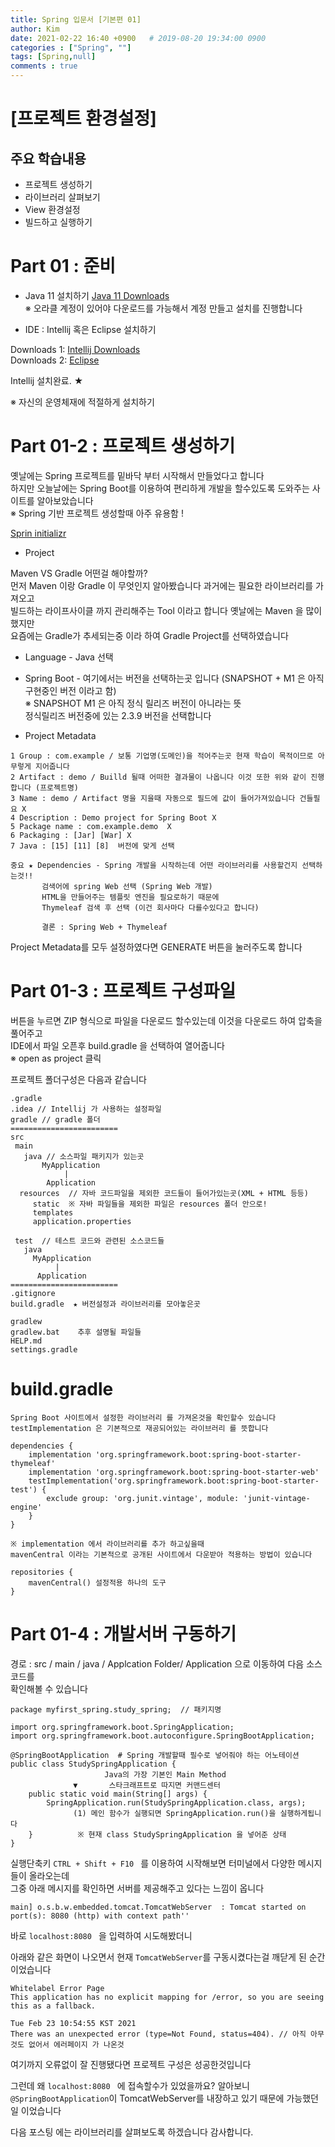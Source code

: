 ```yaml
---
title: Spring 입문서 [기본편 01]
author: Kim
date: 2021-02-22 16:40 +0900   # 2019-08-20 19:34:00 0900
categories : ["Spring", ""]
tags: [Spring,null]
comments : true
---
```


# [프로젝트 환경설정]

## 주요 학습내용

* 프로젝트 생성하기
* 라이브러리 살펴보기
* View 환경설정
* 빌드하고 실행하기


# Part 01 : 준비

* Java 11 설치하기
<a href="https://www.oracle.com/java/technologies/javase-jdk11-downloads.html">Java 11 Downloads</a><br>
※ 오라클 계정이 있어야 다운로드를 가능해서 계정 만들고 설치를 진행합니다<br>


* IDE : Intellij 혹은 Eclipse 설치하기<br>

Downloads 1: <a href="https://www.jetbrains.com/ko-kr/idea/download/#section=windows">Intellij Downloads</a><br>
Downloads 2: <a href="https://www.eclipse.org/downloads/">Eclipse</a><br>

Intellij 설치완료. ★

※ 자신의 운영체재에 적절하게 설치하기

# Part 01-2 : 프로젝트 생성하기

옛날에는 Spring 프로젝트를 밑바닥 부터 시작해서 만들었다고 합니다<br>
하지만 오늘날에는 Spring Boot를 이용하여 편리하게 개발을 할수있도록 도와주는 사이트를 알아보았습니다<br>
※ Spring 기반 프로젝트 생성할때 아주 유용함 !

<a href="https://start.spring.io/">Sprin initializr </a>

* Project<br>

Maven VS Gradle 어떤걸 해야할까?<br>
먼저 Maven 이랑 Gradle 이 무엇인지 알아봤습니다 과거에는 필요한 라이브러리를 가져오고<br>
빌드하는 라이프사이클 까지 관리해주는 Tool 이라고 합니다 옛날에는 Maven 을 많이 했지만<br>
요즘에는 Gradle가 추세되는중 이라 하여 Gradle Project를 선택하였습니다

* Language - Java 선택

* Spring Boot - 여기에서는 버전을 선택하는곳 입니다 (SNAPSHOT + M1 은 아직 구현중인 버전 이라고 함)<br>
※ SNAPSHOT M1 은 아직 정식 릴리즈 버전이 아니라는 뜻<br>
정식릴리즈 버전중에 있는 2.3.9 버전을 선택합니다

* Project Metadata<br>

```
1 Group : com.example / 보통 기업명(도메인)을 적어주는곳 현재 학습이 목적이므로 아무렇게 지어줍니다
2 Artifact : demo / Builld 될때 어떠한 결과물이 나옵니다 이것 또한 위와 같이 진행합니다 (프로젝트명)
3 Name : demo / Artifact 명을 지을때 자동으로 필드에 값이 들어가져있습니다 건들필요 X
4 Description : Demo project for Spring Boot X
5 Package name : com.example.demo  X
6 Packaging : [Jar] [War] X
7 Java : [15] [11] [8]  버전에 맞게 선택

중요 ★ Dependencies - Spring 개발을 시작하는데 어떤 라이브러리를 사용할건지 선택하는것!!
       검색어에 spring Web 선택 (Spring Web 개발)
       HTML을 만들어주는 템플릿 엔진을 필요로하기 때문에
       Thymeleaf 검색 후 선택 (이건 회사마다 다를수있다고 합니다)

       결론 : Spring Web + Thymeleaf
```

Project Metadata를 모두 설정하였다면 GENERATE 버튼을 눌러주도록 합니다 <br>


# Part 01-3 : 프로젝트 구성파일

버튼을 누르면 ZIP 형식으로 파일을 다운로드 할수있는데 이것을 다운로드 하여 압축을 풀어주고<br>
IDE에서 파일 오픈후 build.gradle 을 선택하여 열어줍니다<br>
※ open as project 클릭<br>

프로젝트 폴더구성은 다음과 같습니다

```
.gradle
.idea // Intellij 가 사용하는 설정파일
gradle // gradle 폴더
========================
src
 main
   java // 소스파일 패키지가 있는곳
       MyApplication 
            |
        Application
  resources  // 자바 코드파일을 제외한 코드들이 들어가있는곳(XML + HTML 등등)
     static  ※ 자바 파일들을 제외한 파일은 resources 폴더 안으로!
     templates
     application.properties    

 test  // 테스트 코드와 관련된 소스코드들
   java
     MyApplication
          |
      Application
========================
.gitignore
build.gradle  ★ 버전설정과 라이브러리를 모아놓은곳

gradlew
gradlew.bat    추후 설명될 파일들
HELP.md       
settings.gradle
```
# build.gradle

```
Spring Boot 사이트에서 설정한 라이브러리 를 가져온것을 확인할수 있습니다
testImplementation 은 기본적으로 재공되어있는 라이브러리 를 뜻합니다

dependencies { 
	implementation 'org.springframework.boot:spring-boot-starter-thymeleaf'
	implementation 'org.springframework.boot:spring-boot-starter-web'
	testImplementation('org.springframework.boot:spring-boot-starter-test') {
		exclude group: 'org.junit.vintage', module: 'junit-vintage-engine'
	}
}

※ implementation 에서 라이브러리를 추가 하고싶을때
mavenCentral 이라는 기본적으로 공개된 사이트에서 다운받아 적용하는 방법이 있습니다

repositories {
	mavenCentral() 설정적용 하나의 도구
}
```

# Part 01-4 : 개발서버 구동하기

경로 : src / main / java / Applcation Folder/ Application 으로 이동하여 다음 소스코드를<br>
       확인해볼 수 있습니다

```
package myfirst_spring.study_spring;  // 패키지명

import org.springframework.boot.SpringApplication;
import org.springframework.boot.autoconfigure.SpringBootApplication;

@SpringBootApplication  # Spring 개발할때 필수로 넣어줘야 하는 어노테이션
public class StudySpringApplication {
                     Java의 가장 기본인 Main Method
              ▼       스타크래프트로 따지면 커맨드센터
	public static void main(String[] args) {          
		SpringApplication.run(StudySpringApplication.class, args);
              (1) 메인 함수가 실행되면 SpringApplication.run()을 실행하게됩니다
	}          ※ 현재 class StudySpringApplication 을 넣어준 상태
}
```

실행단축키 ```CTRL + Shift + F10 ``` 를 이용하여 시작해보면 터미널에서 다양한 메시지들이 올라오는데<br>
그중 아래 메시지를 확인하면 서버를 제공해주고 있다는 느낌이 옵니다<br>

```main] o.s.b.w.embedded.tomcat.TomcatWebServer  : Tomcat started on port(s): 8080 (http) with context path''```

바로 ```localhost:8080 ``` 을 입력하여 시도해봤더니<br>

아래와 같은 화면이 나오면서 현재 ```TomcatWebServer```를 구동시켰다는걸 깨닫게 된 순간이었습니다
```
Whitelabel Error Page
This application has no explicit mapping for /error, so you are seeing this as a fallback.

Tue Feb 23 10:54:55 KST 2021
There was an unexpected error (type=Not Found, status=404). // 아직 아무것도 없어서 에러페이지 가 나온것
```
여기까지 오류없이 잘 진행됐다면 프로젝트 구성은 성공한것입니다<br>

그런데 왜 ```localhost:8080 ``` 에 접속할수가 있었을까요? 알아보니 ```@SpringBootApplication```이 TomcatWebServer를 내장하고 있기 때문에 가능했던 일 이었습니다

다음 포스팅 에는 라이브러리를 살펴보도록 하겠습니다 감사합니다.




